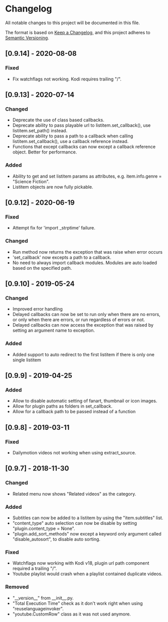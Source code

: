 # Changelog
All notable changes to this project will be documented in this file.

The format is based on [Keep a Changelog](https://keepachangelog.com/en/1.0.0/),
and this project adheres to [Semantic Versioning](https://semver.org/spec/v2.0.0.html).


## [0.9.14] - 2020-08-08
### Fixed
- Fix watchflags not working. Kodi requires trailing "/".


## [0.9.13] - 2020-07-14
### Changed
- Deprecate the use of class based callbacks.
- Deprecate ability to pass playable url to listitem.set_callback(), use listitem.set_path() instead.
- Deprecate ability to pass a path to a callback when calling listitem.set_callback(), use a callback reference instead.
- Functions that except callbacks can now except a callback reference object. Better for performance.

### Added
- Ability to get and set listitem params as attributes, e.g. item.info.genre = "Science Fiction".
- Listitem objects are now fully pickable.


## [0.9.12] - 2020-06-19
### Fixed
- Attempt fix for 'import _strptime' failure.

### Changed
- Run method now returns the exception that was raise when error occurs
- 'set_callback' now excepts a path to a callback.
- No need to always import callback modules. Modules are auto loaded based on the specified path.


## [0.9.10] - 2019-05-24
### Changed
- Improved error handling
- Delayed callbacks can now be set to run only when there are no errors, or only when there are errors, or run regardless of errors or not.
- Delayed callbacks can now access the exception that was raised by setting an argument name to exception.

### Added
- Added support to auto redirect to the first listitem if there is only one single listitem

## [0.9.9] - 2019-04-25
### Added
- Allow to disable automatic setting of fanart, thumbnail or icon images.
- Allow for plugin paths as folders in set_callback.
- Allow for a callback path to be passed instead of a function

## [0.9.8] - 2019-03-11
### Fixed
- Dailymotion videos not working when using extract_source.

## [0.9.7] - 2018-11-30
### Changed
- Related menu now shows "Related videos" as the category.

### Added
- Subtitles can now be added to a listitem by using the "item.subtitles" list.
- "content_type" auto selection can now be disable by setting "plugin.content_type = None".
- "plugin.add_sort_methods" now except a keyword only argument called "disable_autosort", to disable auto sorting.

### Fixed
- Watchflags now working with Kodi v18, plugin url path component required a trailing "/".
- Youtube playlist would crash when a playlist contained duplicate videos.

### Removed
- "\_\_version__" from \_\_init__.py.
- "Total Execution Time" check as it don't work right when using "reuselanguageinvoker".
- "youtube.CustomRow" class as it was not used anymore.

